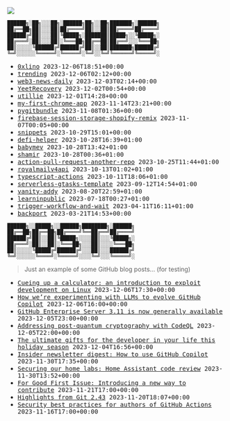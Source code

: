 <img src="https://github-profile-trophy.vercel.app/?username=0xlino&theme=onedark"/>

```
██████╗░██╗░░░██╗░██████╗██╗░░██╗███████╗░██████╗
██╔══██╗██║░░░██║██╔════╝██║░░██║██╔════╝██╔════╝
██████╔╝██║░░░██║╚█████╗░███████║█████╗░░╚█████╗░
██╔═══╝░██║░░░██║░╚═══██╗██╔══██║██╔══╝░░░╚═══██╗
██║░░░░░╚██████╔╝██████╔╝██║░░██║███████╗██████╔╝
╚═╝░░░░░░╚═════╝░╚═════╝░╚═╝░░╚═╝╚══════╝╚═════╝░
```

<!-- PUSHES:START -->

- <samp>[0xlino](https://github.com/0xlino/0xlino) <kbd>2023-12-06T18:51+00:00</kbd></samp>
- <samp>[trending](https://github.com/0xlino/trending) <kbd>2023-12-06T02:12+00:00</kbd></samp>
- <samp>[web3-news-daily](https://github.com/0xlino/web3-news-daily) <kbd>2023-12-03T02:14+00:00</kbd></samp>
- <samp>[YeetRecovery](https://github.com/0xlino/YeetRecovery) <kbd>2023-12-02T00:54+00:00</kbd></samp>
- <samp>[utillie](https://github.com/0xlino/utillie) <kbd>2023-12-01T14:28+00:00</kbd></samp>
- <samp>[my-first-chrome-app](https://github.com/0xlino/my-first-chrome-app) <kbd>2023-11-14T23:21+00:00</kbd></samp>
- <samp>[pygitbundle](https://github.com/0xlino/pygitbundle) <kbd>2023-11-08T01:36+00:00</kbd></samp>
- <samp>[firebase-session-storage-shopify-remix](https://github.com/0xlino/firebase-session-storage-shopify-remix) <kbd>2023-11-07T00:05+00:00</kbd></samp>
- <samp>[snippets](https://github.com/0xlino/snippets) <kbd>2023-10-29T15:01+00:00</kbd></samp>
- <samp>[defi-helper](https://github.com/0xlino/defi-helper) <kbd>2023-10-28T16:39+01:00</kbd></samp>
- <samp>[babymev](https://github.com/0xlino/babymev) <kbd>2023-10-28T13:42+01:00</kbd></samp>
- <samp>[shamir](https://github.com/0xlino/shamir) <kbd>2023-10-28T00:36+01:00</kbd></samp>
- <samp>[action-pull-request-another-repo](https://github.com/0xlino/action-pull-request-another-repo) <kbd>2023-10-25T11:44+01:00</kbd></samp>
- <samp>[royalmailv4api](https://github.com/0xlino/royalmailv4api) <kbd>2023-10-13T01:02+01:00</kbd></samp>
- <samp>[typescript-actions](https://github.com/0xlino/typescript-actions) <kbd>2023-10-11T18:06+01:00</kbd></samp>
- <samp>[serverless-gtasks-template](https://github.com/0xlino/serverless-gtasks-template) <kbd>2023-09-12T14:54+01:00</kbd></samp>
- <samp>[vanity-addy](https://github.com/0xlino/vanity-addy) <kbd>2023-08-20T22:59+01:00</kbd></samp>
- <samp>[learninpublic](https://github.com/0xlino/learninpublic) <kbd>2023-07-18T00:27+01:00</kbd></samp>
- <samp>[trigger-workflow-and-wait](https://github.com/0xlino/trigger-workflow-and-wait) <kbd>2023-04-11T16:11+01:00</kbd></samp>
- <samp>[backport](https://github.com/0xlino/backport) <kbd>2023-03-21T14:53+00:00</kbd></samp>

<!-- PUSHES:END -->

```
██████╗░░█████╗░░██████╗████████╗░██████╗
██╔══██╗██╔══██╗██╔════╝╚══██╔══╝██╔════╝
██████╔╝██║░░██║╚█████╗░░░░██║░░░╚█████╗░
██╔═══╝░██║░░██║░╚═══██╗░░░██║░░░░╚═══██╗
██║░░░░░╚█████╔╝██████╔╝░░░██║░░░██████╔╝
╚═╝░░░░░░╚════╝░╚═════╝░░░░╚═╝░░░╚═════╝░
```

> Just an example of some GitHub blog posts... (for testing)

<!-- POSTS:START -->

- <samp>[Cueing up a calculator: an introduction to exploit development on Linux](https://github.blog/2023-12-06-cueing-up-a-calculator-an-introduction-to-exploit-development-on-linux/) <kbd>2023-12-06T17:30+00:00</kbd></samp>
- <samp>[How we’re experimenting with LLMs to evolve GitHub Copilot](https://github.blog/2023-12-06-how-were-experimenting-with-llms-to-evolve-github-copilot/) <kbd>2023-12-06T16:00+00:00</kbd></samp>
- <samp>[GitHub Enterprise Server 3.11 is now generally available](https://github.blog/2023-12-05-github-enterprise-server-3-11-is-now-generally-available/) <kbd>2023-12-05T23:00+00:00</kbd></samp>
- <samp>[Addressing post-quantum cryptography with CodeQL](https://github.blog/2023-12-05-addressing-post-quantum-cryptography-with-codeql/) <kbd>2023-12-05T22:00+00:00</kbd></samp>
- <samp>[The ultimate gifts for the developer in your life this holiday season](https://github.blog/2023-12-04-the-ultimate-gifts-for-the-developer-in-your-life-this-holiday-season/) <kbd>2023-12-04T16:56+00:00</kbd></samp>
- <samp>[Insider newsletter digest: How to use GitHub Copilot](https://github.blog/2023-11-30-from-the-pages-of-our-insider-newsletter-how-to-use-github-copilot/) <kbd>2023-11-30T17:35+00:00</kbd></samp>
- <samp>[Securing our home labs: Home Assistant code review](https://github.blog/2023-11-30-securing-our-home-labs-home-assistant-code-review/) <kbd>2023-11-30T13:52+00:00</kbd></samp>
- <samp>[For Good First Issue: Introducing a new way to contribute](https://github.blog/2023-11-21-for-good-first-issue-introducing-a-new-way-to-contribute/) <kbd>2023-11-21T17:00+00:00</kbd></samp>
- <samp>[Highlights from Git 2.43](https://github.blog/2023-11-20-highlights-from-git-2-43/) <kbd>2023-11-20T18:07+00:00</kbd></samp>
- <samp>[Security best practices for authors of GitHub Actions](https://github.blog/2023-11-16-security-best-practices-for-authors-of-github-actions/) <kbd>2023-11-16T17:00+00:00</kbd></samp>

<!-- POSTS:END -->
